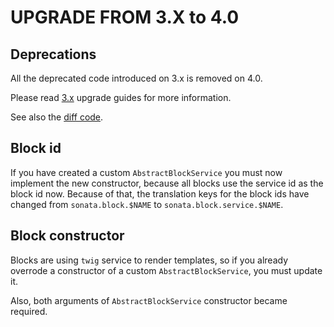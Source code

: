 UPGRADE FROM 3.X to 4.0
=======================

## Deprecations

All the deprecated code introduced on 3.x is removed on 4.0.

Please read [3.x](https://github.com/sonata-project/SonataAdminBundle/tree/3.x) upgrade guides for more information.

See also the [diff code](https://github.com/sonata-project/SonataAdminBundle/compare/3.x...4.0.0).

## Block id

If you have created a custom `AbstractBlockService` you must now implement the new constructor, because all blocks use the service id as the block id now. Because of that, the translation keys for the block ids have changed from `sonata.block.$NAME` to `sonata.block.service.$NAME`.

## Block constructor

Blocks are using `twig` service to render templates, so if you already overrode a constructor of a custom `AbstractBlockService`, you must update it.

Also, both arguments of `AbstractBlockService` constructor became required.
